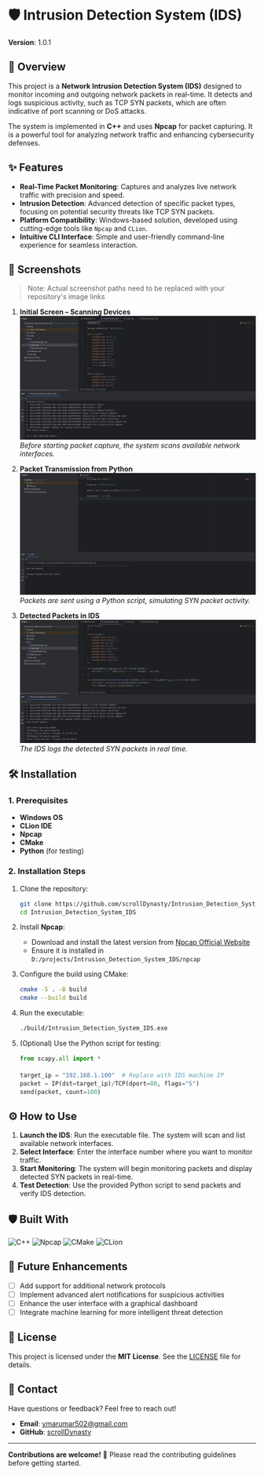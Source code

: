 # 🛡️ Intrusion Detection System (IDS)

**Version**: 1.0.1

## 📖 Overview

This project is a **Network Intrusion Detection System (IDS)** designed to monitor incoming and outgoing network packets in real-time. It detects and logs suspicious activity, such as TCP SYN packets, which are often indicative of port scanning or DoS attacks.

The system is implemented in **C++** and uses **Npcap** for packet capturing. It is a powerful tool for analyzing network traffic and enhancing cybersecurity defenses.

## ✨ Features

- **Real-Time Packet Monitoring**: Captures and analyzes live network traffic with precision and speed.
- **Intrusion Detection**: Advanced detection of specific packet types, focusing on potential security threats like TCP SYN packets.
- **Platform Compatibility**: Windows-based solution, developed using cutting-edge tools like `Npcap` and `CLion`.
- **Intuitive CLI Interface**: Simple and user-friendly command-line experience for seamless interaction.

## 📸 Screenshots

> Note: Actual screenshot paths need to be replaced with your repository's image links

1. **Initial Screen – Scanning Devices**
   ![Network Interface Scanning](img/screenshot1.png)
   *Before starting packet capture, the system scans available network interfaces.*

2. **Packet Transmission from Python**
   ![Python Packet Simulation](img/screenshot2.png)
   *Packets are sent using a Python script, simulating SYN packet activity.*

3. **Detected Packets in IDS**
   ![IDS Packet Detection](img/screenshot3.png)
   *The IDS logs the detected SYN packets in real time.*

## 🛠️ Installation

### 1. Prerequisites

- **Windows OS**
- **CLion IDE**
- **Npcap**
- **CMake**
- **Python** (for testing)

### 2. Installation Steps

1. Clone the repository:
   ```bash
   git clone https://github.com/scrollDynasty/Intrusion_Detection_System_IDS.git
   cd Intrusion_Detection_System_IDS
   ```

2. Install **Npcap**:
    - Download and install the latest version from [Npcap Official Website](https://nmap.org/npcap/)
    - Ensure it is installed in `D:/projects/Intrusion_Detection_System_IDS/npcap`

3. Configure the build using CMake:
   ```bash
   cmake -S . -B build
   cmake --build build
   ```

4. Run the executable:
   ```bash
   ./build/Intrusion_Detection_System_IDS.exe
   ```

5. (Optional) Use the Python script for testing:
   ```python
   from scapy.all import *
   
   target_ip = "192.168.1.100"  # Replace with IDS machine IP
   packet = IP(dst=target_ip)/TCP(dport=80, flags="S")
   send(packet, count=100)
   ```

## ⚙️ How to Use

1. **Launch the IDS**: Run the executable file. The system will scan and list available network interfaces.
2. **Select Interface**: Enter the interface number where you want to monitor traffic.
3. **Start Monitoring**: The system will begin monitoring packets and display detected SYN packets in real-time.
4. **Test Detection**: Use the provided Python script to send packets and verify IDS detection.

## 🛡️ Built With

![C++](https://img.shields.io/badge/C++-blue?style=for-the-badge&logo=cplusplus)
![Npcap](https://img.shields.io/badge/Npcap-green?style=for-the-badge)
![CMake](https://img.shields.io/badge/CMake-red?style=for-the-badge)
![CLion](https://img.shields.io/badge/CLion-black?style=for-the-badge&logo=clion)

## 🚀 Future Enhancements

- [ ] Add support for additional network protocols
- [ ] Implement advanced alert notifications for suspicious activities
- [ ] Enhance the user interface with a graphical dashboard
- [ ] Integrate machine learning for more intelligent threat detection

## 📜 License

This project is licensed under the **MIT License**. See the [LICENSE](LICENSE) file for details.

## 💬 Contact

Have questions or feedback? Feel free to reach out!

- **Email**: ymarumar502@gmail.com
- **GitHub**: [scrollDynasty](https://github.com/scrollDynasty)

---

**Contributions are welcome!** 🌟 Please read the contributing guidelines before getting started.